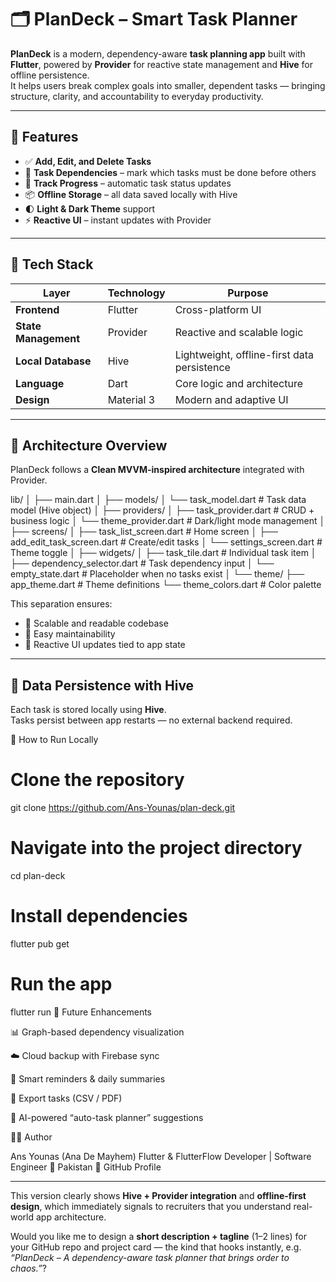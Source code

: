 # 🗂️ PlanDeck – Smart Task Planner

**PlanDeck** is a modern, dependency-aware **task planning app** built with **Flutter**, powered by **Provider** for reactive state management and **Hive** for offline persistence.  
It helps users break complex goals into smaller, dependent tasks — bringing structure, clarity, and accountability to everyday productivity.

---

## 🚀 Features

- ✅ **Add, Edit, and Delete Tasks**
- 🔗 **Task Dependencies** – mark which tasks must be done before others
- 📆 **Track Progress** – automatic task status updates
- 📦 **Offline Storage** – all data saved locally with Hive
- 🌓 **Light & Dark Theme** support
- ⚡ **Reactive UI** – instant updates with Provider

---

## 🧰 Tech Stack

| Layer | Technology | Purpose |
|--------|-------------|----------|
| **Frontend** | Flutter | Cross-platform UI |
| **State Management** | Provider | Reactive and scalable logic |
| **Local Database** | Hive | Lightweight, offline-first data persistence |
| **Language** | Dart | Core logic and architecture |
| **Design** | Material 3 | Modern and adaptive UI |

---

## 🧱 Architecture Overview

PlanDeck follows a **Clean MVVM-inspired architecture** integrated with Provider.

lib/
│
├── main.dart
│
├── models/
│ └── task_model.dart # Task data model (Hive object)
│
├── providers/
│ ├── task_provider.dart # CRUD + business logic
│ └── theme_provider.dart # Dark/light mode management
│
├── screens/
│ ├── task_list_screen.dart # Home screen
│ ├── add_edit_task_screen.dart # Create/edit tasks
│ └── settings_screen.dart # Theme toggle
│
├── widgets/
│ ├── task_tile.dart # Individual task item
│ ├── dependency_selector.dart # Task dependency input
│ └── empty_state.dart # Placeholder when no tasks exist
│
└── theme/
├── app_theme.dart # Theme definitions
└── theme_colors.dart # Color palette


This separation ensures:
- 🔹 Scalable and readable codebase  
- 🔹 Easy maintainability  
- 🔹 Reactive UI updates tied to app state  

---

## 💾 Data Persistence with Hive

Each task is stored locally using **Hive**.  
Tasks persist between app restarts — no external backend required.


🧪 How to Run Locally

# Clone the repository
git clone https://github.com/Ans-Younas/plan-deck.git

# Navigate into the project directory
cd plan-deck

# Install dependencies
flutter pub get

# Run the app
flutter run
🧩 Future Enhancements

📊 Graph-based dependency visualization

☁️ Cloud backup with Firebase sync

🔔 Smart reminders & daily summaries

🧾 Export tasks (CSV / PDF)

🧠 AI-powered “auto-task planner” suggestions

👨‍💻 Author

Ans Younas (Ana De Mayhem)
Flutter & FlutterFlow Developer | Software Engineer
📍 Pakistan
🔗 GitHub Profile

---

This version clearly shows **Hive + Provider integration** and **offline-first design**, which immediately signals to recruiters that you understand real-world app architecture.  

Would you like me to design a **short description + tagline** (1–2 lines) for your GitHub repo and project card — the kind that hooks instantly, e.g. *“PlanDeck – A dependency-aware task planner that brings order to chaos.”*?

